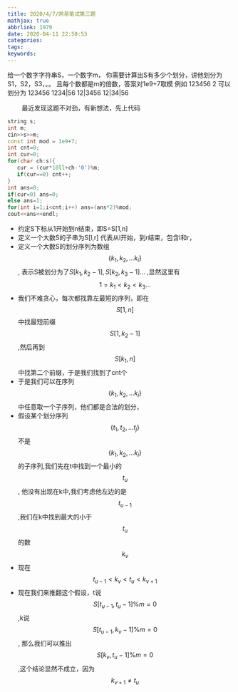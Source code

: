 ```yaml
---
title: 2020/4/7/网易笔试第三题
mathjax: true
abbrlink: 1979
date: 2020-04-11 22:50:53
categories:
tags:
keywords:
---
```


给一个数字字符串S，一个数字m，
你需要计算出S有多少个划分，讲他划分为S1，S2，S3，。。 且每个数都是m的倍数，答案对1e9+7取模
例如 123456 2
可以划分为 
123456
1234|56
12|3456
12|34|56

&emsp;&emsp; 最近发现这题不对劲，有新想法，先上代码
```cpp
string s;
int m;
cin>>s>>m;
const int mod = 1e9+7;
int cnt=0;
int cur=0;
for(char ch:s){
   cur = (cur*10ll+ch-'0')%m;
   if(cur==0) cnt++;
}
int ans=0;
if(cur=0) ans=0;
else ans=1;
for(int i=1;i<cnt;i++) ans=(ans*2)%mod;
cout<<ans<<endl;
```

- 约定S下标从1开始到n结束，即S=S[1,n]
- 定义一个大数S的子串为S[l,r] 代表从l开始，到r结束，包含l和r， 
- 定义一个大数S的划分序列为数组$$\{k_1,k_2,...k_i\}$$, 表示S被划分为了$S[k_1,k_2-1],S[k_2,k_3-1]...$ ,显然这里有$$1=k_1\lt k_2\lt k_3...$$
- 我们不难贪心，每次都找靠左最短的序列，即在$$S[1,n]$$中找最短前缀$$S[1,k_2-1]$$,然后再到$$S[k_1,n]$$中找第二个前缀，于是我们找到了cnt个
- 于是我们可以在序列$$\{k_1,k_2,...k_i\}$$中任意取一个子序列，他们都是合法的划分，
- 假设某个划分序列$$\{t_1,t_2,...t_j\}$$不是$$\{k_1,k_2,...k_i\}$$的子序列,我们先在t中找到一个最小的$$t_u$$, 他没有出现在k中,我们考虑他左边的是$$t_{u-1}$$,我们在k中找到最大的小于$$t_u$$的数$$k_v$$
-  现在$$t_{u-1}\lt k_v\lt t_u\lt k_{v+1}$$
-  现在我们来推翻这个假设，t说$$S[t_{u-1},t_u-1]\%m=0$$,k说$$S[t_{u-1},k_v-1]\%m=0$$, 那么我们可以推出$$S[k_v,t_u-1]\%m=0$$,这个结论显然不成立，因为$$k_{v+1}\ne t_u$$
